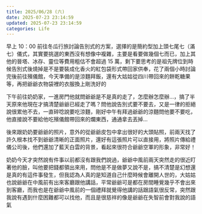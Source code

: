 ```yaml
---
title: 2025/06/28 (六)
date: 2025-07-23 23:14:59
updated: 2025-07-23 23:14:59
categories: Life
---
```


早上 10：00 前往冬瓜行旅討論告別式的方案，選擇的是簡約型加上頭七尾七（滿七）儀式，其實要挑選的東西沒有想像中複雜，主要是看要做幾個七而已，加上其他的晉塔、冰存、靈位等費用粗估不會超過 15 萬，剩下要思考的是祖先牌位到時候告別式後燒掉是不是要裝成化香火的紅包袋形式帶回家供奉，花了兩個小時討論完後前往殯儀館，今天準備的是涼麵拜飯，還有大姑姑從四川帶回來的餅乾糖果等，再把爺爺衣物袋裡的衣服換上剛洗好的

下午前往奶奶家，一進房門他就問爺爺是不是真的走了，怎麼辦怎麼辦...，搞了半天原來他現在才搞清楚爺爺已經走了嗎？問他說告別式要不要去，又是一律的拒絕說很累他不去，一直碎唸說要吃涼麵，剛好中午有拜過爺爺的涼麵問他要不要吃，他直接說不要給他吃殯儀館帶回來的爛東西，通通拿去丟掉...

後來跟奶奶要爺爺的照片，意外的從爺爺皮包中拿出很好的大頭貼照，前兩天找了許久根本找不到爺爺清晰的正面照片，還好有這張照片可以直接用，將照片傳給禮儀公司後，他們還加了藍天白雲的背景，看起來很符合爺爺空軍的形象，非常好！

奶奶今天才突然說有件事以前都沒有跟我們說過，爺爺中風前兩天突然走的很近盯著他的臉，叫他要把錢都領出來用，問他是不是做夢又說不是，搞不清楚是幻想還是真的有這件事發生，但我認為人真的是知道自己什麼時候會離開人世的，大姑姑也說爺爺在中風前有出來客廳跟他講話，平常爺爺可是都在房間睡覺幾乎不會出來到客廳，而我也是在爺爺中風前的一個禮拜就覺得他講的話跟語氣很反常，突然跟我說有遇到什麼困難都可以找他，而且是很慈祥的像是爺爺在失智前會對我說的語氣
